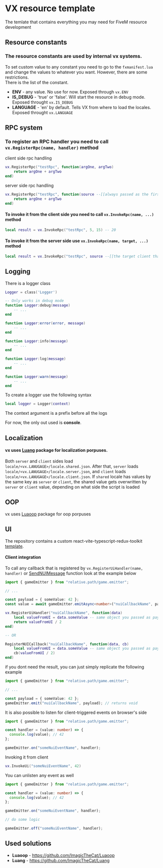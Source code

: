 # VX resource template

The temlate that contains everything you may need for FiveM resource development

## Resource constants

### The resource constants are used by internal vx systems.

To set custom value to any constant you need to go to the `fxmanifest.lua` and change the values to whatever you want. However, there are some restrictions.  
There is the list of the constant.

- **ENV** - any value. No use for now. Exposed through `vx.ENV`
- **IS_DEBUG** - 'true' or 'false'. Will start the resource in debug mode. Exposed throught `vx.IS_DEBUG`
- **LANGUAGE** - 'en' by default. Tells VX from where to load the locales. Exposed throught `vx.LANGUAGE`

## RPC system

### To register an RPC handler you need to call `vx.RegisterRpc(name, handler)` method

client side rpc handling

```lua
vx.RegisterRpc("testRpc", function(argOne, argTwo)
    return argOne + argTwo
end)
```

server side rpc handling

```lua
vx.RegisterRpc("testRpc", function(source --[[always passed as the first argument]], argOne, argTwo)
    return argOne + argTwo
end)
```

#### To invoke it from the client side you need to call `vx.InvokeRpc(name, ...)` method

```lua
local result = vx.InvokeRpc("testRpc", 5, 15) -- 20
```

#### To invoke it from the server side use `vx.InvokeRpc(name, target, ...)` method

```lua
local result = vx.InvokeRpc("testRpc", source --[[the target client that has to execute the rpc handler]], 5, 15) -- 20
```

## Logging

There is a logger class

```lua
Logger = class('Logger')

-- Only works in debug mode
function Logger:debug(message)
    -- ...
end

function Logger:error(error, message)
    -- ...
end

function Logger:info(message)
    -- ...
end

function Logger:log(message)
    -- ...
end

function Logger:warn(message)
    -- ...
end
```

To create a logger use the following syntax

```lua
local logger = Logger(context)
```

The context argument is a prefix before all the logs

For now, the only out used is **console**.

## Localization

#### vx uses [Luang](https://github.com/ImagicTheCat/Luang) package for localization porpuses.

Both `server` and `client` sides load `locale/<vx.LANUGAGE>/locale.shared.json`.
After that, `server` loads `locale/<vx.LANUGAGE>/locale.server.json`, and `client` loads `locale/<vx.LANUGAGE>/locale.client.json`.
If `shared` locale has values by the same key as `server` or `client`, the shared value gets overwritten by `server` or `client` value, depending on what side the script is loaded

## OOP

vx uses [Luaoop](https://github.com/ImagicTheCat/Luaoop) package for oop porpuses

## UI

The repository contains a custom react-vite-typescript-redux-toolkit [template](./ui-src).

#### Client integration

To call any callback that is registered by `vx.RegisterUiHandler(name, handler)` or [SendNUIMessage](https://docs.fivem.net/docs/scripting-manual/nui-development/nui-callbacks/) function look at the example below

```ts
import { gameEmitter } from "relative.path/game.emitter";

// ...

const payload = { someValue: 42 };
const value = await gameEmitter.emitAsync<number>("nuiCallbackName", payload); // 21
```

```lua
vx.RegisterUiHandler("nuiCallbackName", function(data)
    local valueFromUI = data.someValue -- same object you passed as payload to gameEmitter.emit
    return valueFromUI / 2
end)

-- OR

RegisterNUICallback("nuiCallbackName", function(data, cb)
    local valueFromUI = data.someValue -- same object you passed as payload to gameEmitter.emit
    cb(valueFromUI / 2)
end)
```

if you dont need the result, you can just simply replicate the following example

```ts
import { gameEmitter } from "relative.path/game.emitter";

// ...

const payload = { someValue: 42 };
gameEmitter.emit("nuiCallbackName", payload); // returns void
```

It is also possible to listen for client-triggered events on browser's side

```ts
import { gameEmitter } from "relative.path/game.emitter";

const handler = (value: number) => {
  console.log(value); // 42
};

gameEmitter.on("someNuiEventName", handler);
```

Invoking it from client

```lua
vx.InvokeUi("someNuiEventName", 42)
```

You can unlisten any event as well

```ts
import { gameEmitter } from "relative.path/game.emitter";

const handler = (value: number) => {
  console.log(value); // 42
};

gameEmitter.on("someNuiEventName", handler);

// do some logic

gameEmitter.off("someNuiEventName", handler);
```

## Used solutions

- **Luaoop** - https://github.com/ImagicTheCat/Luaoop
- **Luang** - https://github.com/ImagicTheCat/Luang
